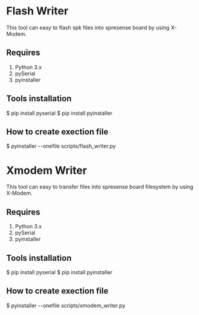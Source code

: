 # Flash Writer

This tool can easy to flash spk files into spresense board by using X-Modem.

## Requires

1. Python 3.x
1. pySerial
1. pyinstaller

## Tools installation

$ pip install pyserial
$ pip install pyinstaller

## How to create exection file

$ pyinstaller --onefile scripts/flash_writer.py

# Xmodem Writer

This tool can easy to transfer files into spresense board filesystem by using X-Modem.

## Requires

1. Python 3.x
1. pySerial
1. pyinstaller

## Tools installation

$ pip install pyserial
$ pip install pyinstaller

## How to create exection file

$ pyinstaller --onefile scripts/xmodem_writer.py
